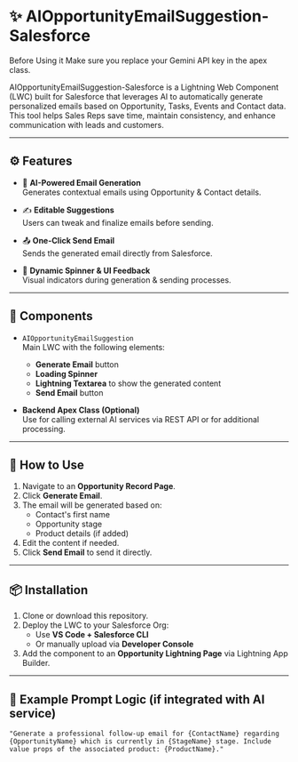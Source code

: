 # ✨ AIOpportunityEmailSuggestion-Salesforce

Before Using it Make sure you replace your Gemini API key in the apex class.


AIOpportunityEmailSuggestion-Salesforce is a Lightning Web Component (LWC) built for Salesforce that leverages AI to automatically generate personalized emails based on Opportunity, Tasks, Events and Contact data. This tool helps Sales Reps save time, maintain consistency, and enhance communication with leads and customers.

---

## ⚙️ Features

- 🔮 **AI-Powered Email Generation**  
  Generates contextual emails using Opportunity & Contact details.

- ✍️ **Editable Suggestions**  
  Users can tweak and finalize emails before sending.

- 📤 **One-Click Send Email**  
  Sends the generated email directly from Salesforce.

- 🔁 **Dynamic Spinner & UI Feedback**  
  Visual indicators during generation & sending processes.

---

## 🧱 Components

- `AIOpportunityEmailSuggestion`  
  Main LWC with the following elements:
  - **Generate Email** button
  - **Loading Spinner**
  - **Lightning Textarea** to show the generated content
  - **Send Email** button

- **Backend Apex Class (Optional)**  
  Use for calling external AI services via REST API or for additional processing.

---

## 🚀 How to Use

1. Navigate to an **Opportunity Record Page**.
2. Click **Generate Email**.
3. The email will be generated based on:
   - Contact's first name
   - Opportunity stage
   - Product details (if added)
4. Edit the content if needed.
5. Click **Send Email** to send it directly.

---

## 📦 Installation

1. Clone or download this repository.
2. Deploy the LWC to your Salesforce Org:
   - Use **VS Code + Salesforce CLI**
   - Or manually upload via **Developer Console**
3. Add the component to an **Opportunity Lightning Page** via Lightning App Builder.

---

## 🧠 Example Prompt Logic (if integrated with AI service)

```text
"Generate a professional follow-up email for {ContactName} regarding {OpportunityName} which is currently in {StageName} stage. Include value props of the associated product: {ProductName}."
